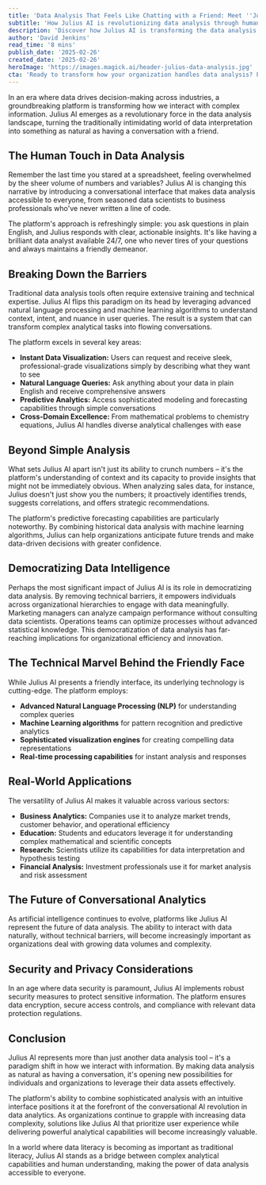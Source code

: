 ```yaml
---
title: 'Data Analysis That Feels Like Chatting with a Friend: Meet ''Julius AI'''
subtitle: 'How Julius AI is revolutionizing data analysis through human-like conversation'
description: 'Discover how Julius AI is transforming the data analysis landscape by turning complex data interpretation into friendly conversations. With its advanced natural language processing and machine learning, Julius AI makes data analysis accessible to everyone, breaking down technical barriers and empowering professionals across various domains.'
author: 'David Jenkins'
read_time: '8 mins'
publish_date: '2025-02-26'
created_date: '2025-02-26'
heroImage: 'https://images.magick.ai/header-julius-data-analysis.jpg'
cta: 'Ready to transform how your organization handles data analysis? Follow us on LinkedIn to stay updated on Julius AI''s latest features and see how other companies are revolutionizing their data practices.'
---
```


In an era where data drives decision-making across industries, a groundbreaking platform is transforming how we interact with complex information. Julius AI emerges as a revolutionary force in the data analysis landscape, turning the traditionally intimidating world of data interpretation into something as natural as having a conversation with a friend.

## The Human Touch in Data Analysis

Remember the last time you stared at a spreadsheet, feeling overwhelmed by the sheer volume of numbers and variables? Julius AI is changing this narrative by introducing a conversational interface that makes data analysis accessible to everyone, from seasoned data scientists to business professionals who've never written a line of code.

The platform's approach is refreshingly simple: you ask questions in plain English, and Julius responds with clear, actionable insights. It's like having a brilliant data analyst available 24/7, one who never tires of your questions and always maintains a friendly demeanor.

## Breaking Down the Barriers

Traditional data analysis tools often require extensive training and technical expertise. Julius AI flips this paradigm on its head by leveraging advanced natural language processing and machine learning algorithms to understand context, intent, and nuance in user queries. The result is a system that can transform complex analytical tasks into flowing conversations.

The platform excels in several key areas:

- **Instant Data Visualization:** Users can request and receive sleek, professional-grade visualizations simply by describing what they want to see
- **Natural Language Queries:** Ask anything about your data in plain English and receive comprehensive answers
- **Predictive Analytics:** Access sophisticated modeling and forecasting capabilities through simple conversations
- **Cross-Domain Excellence:** From mathematical problems to chemistry equations, Julius AI handles diverse analytical challenges with ease

## Beyond Simple Analysis

What sets Julius AI apart isn't just its ability to crunch numbers – it's the platform's understanding of context and its capacity to provide insights that might not be immediately obvious. When analyzing sales data, for instance, Julius doesn't just show you the numbers; it proactively identifies trends, suggests correlations, and offers strategic recommendations.

The platform's predictive forecasting capabilities are particularly noteworthy. By combining historical data analysis with machine learning algorithms, Julius can help organizations anticipate future trends and make data-driven decisions with greater confidence.

## Democratizing Data Intelligence

Perhaps the most significant impact of Julius AI is its role in democratizing data analysis. By removing technical barriers, it empowers individuals across organizational hierarchies to engage with data meaningfully. Marketing managers can analyze campaign performance without consulting data scientists. Operations teams can optimize processes without advanced statistical knowledge. This democratization of data analysis has far-reaching implications for organizational efficiency and innovation.

## The Technical Marvel Behind the Friendly Face

While Julius AI presents a friendly interface, its underlying technology is cutting-edge. The platform employs:

- **Advanced Natural Language Processing (NLP)** for understanding complex queries
- **Machine Learning algorithms** for pattern recognition and predictive analytics
- **Sophisticated visualization engines** for creating compelling data representations
- **Real-time processing capabilities** for instant analysis and responses

## Real-World Applications

The versatility of Julius AI makes it valuable across various sectors:

- **Business Analytics:** Companies use it to analyze market trends, customer behavior, and operational efficiency
- **Education:** Students and educators leverage it for understanding complex mathematical and scientific concepts
- **Research:** Scientists utilize its capabilities for data interpretation and hypothesis testing
- **Financial Analysis:** Investment professionals use it for market analysis and risk assessment

## The Future of Conversational Analytics

As artificial intelligence continues to evolve, platforms like Julius AI represent the future of data analysis. The ability to interact with data naturally, without technical barriers, will become increasingly important as organizations deal with growing data volumes and complexity.

## Security and Privacy Considerations

In an age where data security is paramount, Julius AI implements robust security measures to protect sensitive information. The platform ensures data encryption, secure access controls, and compliance with relevant data protection regulations.

## Conclusion

Julius AI represents more than just another data analysis tool – it's a paradigm shift in how we interact with information. By making data analysis as natural as having a conversation, it's opening new possibilities for individuals and organizations to leverage their data assets effectively.

The platform's ability to combine sophisticated analysis with an intuitive interface positions it at the forefront of the conversational AI revolution in data analytics. As organizations continue to grapple with increasing data complexity, solutions like Julius AI that prioritize user experience while delivering powerful analytical capabilities will become increasingly valuable.

In a world where data literacy is becoming as important as traditional literacy, Julius AI stands as a bridge between complex analytical capabilities and human understanding, making the power of data analysis accessible to everyone.